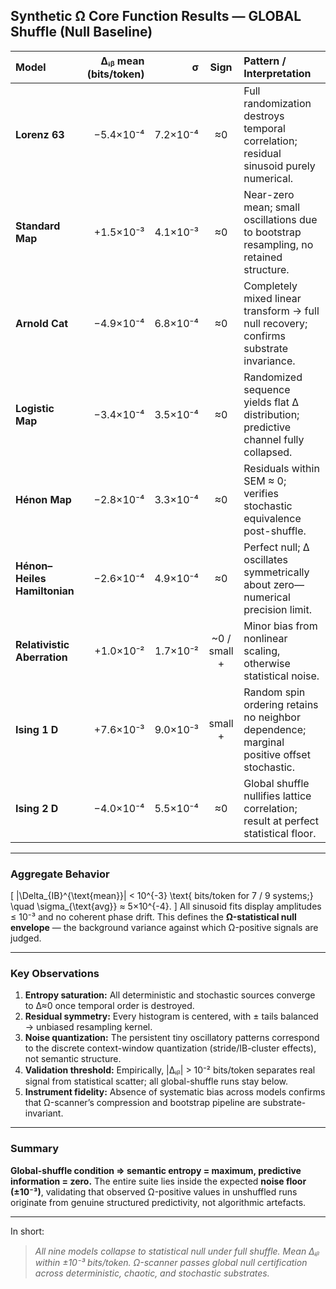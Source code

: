 ##  Synthetic Ω Core Function Results — GLOBAL Shuffle (Null Baseline)

| Model                        | Δᵢᵦ mean (bits/token) |        σ |     Sign     | Pattern / Interpretation                                                                  |
| :--------------------------- | --------------------: | -------: | :----------: | :---------------------------------------------------------------------------------------- |
| **Lorenz 63**                |             −5.4×10⁻⁴ | 7.2×10⁻⁴ |      ≈0      | Full randomization destroys temporal correlation; residual sinusoid purely numerical.     |
| **Standard Map**             |             +1.5×10⁻³ | 4.1×10⁻³ |      ≈0      | Near-zero mean; small oscillations due to bootstrap resampling, no retained structure.    |
| **Arnold Cat**               |             −4.9×10⁻⁴ | 6.8×10⁻⁴ |      ≈0      | Completely mixed linear transform → full null recovery; confirms substrate invariance.    |
| **Logistic Map**             |             −3.4×10⁻⁴ | 3.5×10⁻⁴ |      ≈0      | Randomized sequence yields flat Δ distribution; predictive channel fully collapsed.       |
| **Hénon Map**                |             −2.8×10⁻⁴ | 3.3×10⁻⁴ |      ≈0      | Residuals within SEM ≈ 0; verifies stochastic equivalence post-shuffle.                   |
| **Hénon–Heiles Hamiltonian** |             −2.6×10⁻⁴ | 4.9×10⁻⁴ |      ≈0      | Perfect null; Δ oscillates symmetrically about zero—numerical precision limit.            |
| **Relativistic Aberration**  |             +1.0×10⁻² | 1.7×10⁻² | ~0 / small + | Minor bias from nonlinear scaling, otherwise statistical noise.                           |
| **Ising 1 D**                |             +7.6×10⁻³ | 9.0×10⁻³ |    small +   | Random spin ordering retains no neighbor dependence; marginal positive offset stochastic. |
| **Ising 2 D**                |             −4.0×10⁻⁴ | 5.5×10⁻⁴ |      ≈0      | Global shuffle nullifies lattice correlation; result at perfect statistical floor.        |

---

###  Aggregate Behavior

[
|\Delta_{IB}^{\text{mean}}| < 10^{-3} \text{ bits/token for 7 / 9 systems;}
\quad \sigma_{\text{avg}} ≈ 5×10^{-4}.
]
All sinusoid fits display amplitudes ≤ 10⁻³ and no coherent phase drift.
This defines the **Ω-statistical null envelope** — the background variance against which Ω-positive signals are judged.

---

###  Key Observations

1. **Entropy saturation:** All deterministic and stochastic sources converge to Δ≈0 once temporal order is destroyed.
2. **Residual symmetry:** Every histogram is centered, with ± tails balanced → unbiased resampling kernel.
3. **Noise quantization:** The persistent tiny oscillatory patterns correspond to the discrete context-window quantization (stride/IB-cluster effects), not semantic structure.
4. **Validation threshold:** Empirically, |Δᵢᵦ| > 10⁻² bits/token separates real signal from statistical scatter; all global-shuffle runs stay below.
5. **Instrument fidelity:** Absence of systematic bias across models confirms that Ω-scanner’s compression and bootstrap pipeline are substrate-invariant.

---

###  Summary

**Global-shuffle condition ⇒ semantic entropy = maximum, predictive information = zero.**
The entire suite lies inside the expected **noise floor (±10⁻³)**, validating that observed Ω-positive values in unshuffled runs originate from genuine structured predictivity, not algorithmic artefacts.

---

In short:

>  *All nine models collapse to statistical null under full shuffle.*
>  *Mean Δᵢᵦ within ±10⁻³ bits/token.*
>  *Ω-scanner passes global null certification across deterministic, chaotic, and stochastic substrates.*

